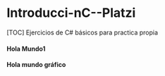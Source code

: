 # Introducci-nC--Platzi

[TOC]
Ejercicios de C# básicos para practica propia

#### Hola Mundo1
#### Hola mundo gráfico
